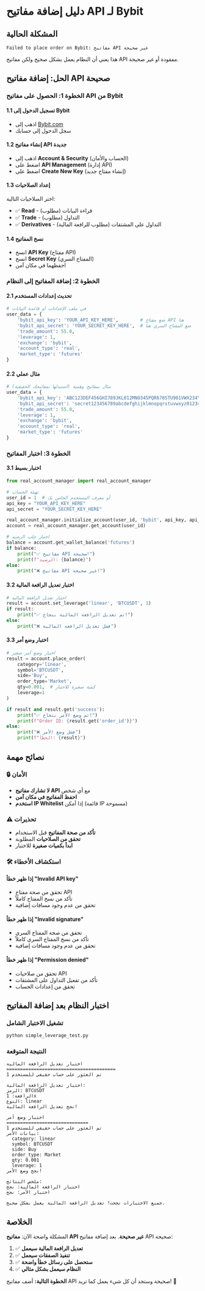 # دليل إضافة مفاتيح API لـ Bybit

## المشكلة الحالية
```
Failed to place order on Bybit: مفاتيح API غير صحيحة
```

هذا يعني أن النظام يعمل بشكل صحيح ولكن مفاتيح API مفقودة أو غير صحيحة.

## الحل: إضافة مفاتيح API صحيحة

### الخطوة 1: الحصول على مفاتيح API من Bybit

#### 1.1 تسجيل الدخول إلى Bybit
- اذهب إلى [Bybit.com](https://www.bybit.com)
- سجل الدخول إلى حسابك

#### 1.2 إنشاء مفاتيح API جديدة
- اذهب إلى **Account & Security** (الحساب والأمان)
- اضغط على **API Management** (إدارة API)
- اضغط على **Create New Key** (إنشاء مفتاح جديد)

#### 1.3 إعداد الصلاحيات
اختر الصلاحيات التالية:
- ✅ **Read** - قراءة البيانات (مطلوب)
- ✅ **Trade** - التداول (مطلوب)
- ✅ **Derivatives** - التداول على المشتقات (مطلوب للرافعة المالية)

#### 1.4 نسخ المفاتيح
- انسخ **API Key** (مفتاح API)
- انسخ **Secret Key** (المفتاح السري)
- احفظهما في مكان آمن

### الخطوة 2: إضافة المفاتيح إلى النظام

#### 2.1 تحديث إعدادات المستخدم
```python
# في ملف الإعدادات أو قاعدة البيانات
user_data = {
    'bybit_api_key': 'YOUR_API_KEY_HERE',        # ضع مفتاح API هنا
    'bybit_api_secret': 'YOUR_SECRET_KEY_HERE',  # ضع المفتاح السري هنا
    'trade_amount': 55.0,
    'leverage': 1,
    'exchange': 'bybit',
    'account_type': 'real',
    'market_type': 'futures'
}
```

#### 2.2 مثال عملي
```python
# مثال بمفاتيح وهمية (استبدلها بمفاتيحك الحقيقية)
user_data = {
    'bybit_api_key': 'ABC123DEF456GHI789JKL012MNO345PQR678STU901VWX234YZ567',
    'bybit_api_secret': 'secret123456789abcdefghijklmnopqrstuvwxyz0123456789',
    'trade_amount': 55.0,
    'leverage': 1,
    'exchange': 'bybit',
    'account_type': 'real',
    'market_type': 'futures'
}
```

### الخطوة 3: اختبار المفاتيح

#### 3.1 اختبار بسيط
```python
from real_account_manager import real_account_manager

# تهيئة الحساب
user_id = 1  # أو معرف المستخدم الخاص بك
api_key = "YOUR_API_KEY_HERE"
api_secret = "YOUR_SECRET_KEY_HERE"

real_account_manager.initialize_account(user_id, 'bybit', api_key, api_secret)
account = real_account_manager.get_account(user_id)

# اختبار جلب الرصيد
balance = account.get_wallet_balance('futures')
if balance:
    print("✅ مفاتيح API صحيحة!")
    print(f"الرصيد: {balance}")
else:
    print("❌ مفاتيح API غير صحيحة!")
```

#### 3.2 اختبار تعديل الرافعة المالية
```python
# اختبار تعديل الرافعة المالية
result = account.set_leverage('linear', 'BTCUSDT', 1)
if result:
    print("✅ تم تعديل الرافعة المالية بنجاح!")
else:
    print("❌ فشل تعديل الرافعة المالية")
```

#### 3.3 اختبار وضع أمر
```python
# اختبار وضع أمر صغير
result = account.place_order(
    category='linear',
    symbol='BTCUSDT',
    side='Buy',
    order_type='Market',
    qty=0.001,  # كمية صغيرة للاختبار
    leverage=1
)

if result and result.get('success'):
    print("✅ تم وضع الأمر بنجاح!")
    print(f"Order ID: {result.get('order_id')}")
else:
    print("❌ فشل وضع الأمر")
    print(f"الخطأ: {result}")
```

## نصائح مهمة

### 🔒 الأمان
- **لا تشارك مفاتيح API** مع أي شخص
- **احفظ المفاتيح في مكان آمن**
- **استخدم IP Whitelist** إذا أمكن (قائمة IP مسموحة)

### ⚠️ تحذيرات
- **تأكد من صحة المفاتيح** قبل الاستخدام
- **تحقق من الصلاحيات** المطلوبة
- **ابدأ بكميات صغيرة** للاختبار

### 🛠️ استكشاف الأخطاء

#### إذا ظهر خطأ "Invalid API key"
- تحقق من صحة مفتاح API
- تأكد من نسخ المفتاح كاملاً
- تحقق من عدم وجود مسافات إضافية

#### إذا ظهر خطأ "Invalid signature"
- تحقق من صحة المفتاح السري
- تأكد من نسخ المفتاح السري كاملاً
- تحقق من عدم وجود مسافات إضافية

#### إذا ظهر خطأ "Permission denied"
- تحقق من صلاحيات API
- تأكد من تفعيل التداول على المشتقات
- تحقق من إعدادات الحساب

## اختبار النظام بعد إضافة المفاتيح

### تشغيل الاختبار الشامل
```bash
python simple_leverage_test.py
```

### النتيجة المتوقعة
```
اختبار تعديل الرافعة المالية
========================================
تم العثور على حساب حقيقي للمستخدم 1

اختبار تعديل الرافعة المالية:
الرمز: BTCUSDT
الرافعة: 1x
النوع: linear
نجح تعديل الرافعة المالية!

اختبار وضع أمر
==============================
تم العثور على حساب حقيقي للمستخدم 1
بيانات الأمر:
  category: linear
  symbol: BTCUSDT
  side: Buy
  order_type: Market
  qty: 0.001
  leverage: 1
نجح وضع الأمر!

ملخص النتائج:
اختبار الرافعة المالية: نجح
اختبار الأمر: نجح

جميع الاختبارات نجحت! تعديل الرافعة المالية يعمل بشكل صحيح.
```

## الخلاصة

المشكلة واضحة الآن: **مفاتيح API غير صحيحة**. بعد إضافة مفاتيح API صحيحة:

1. ✅ **تعديل الرافعة المالية سيعمل**
2. ✅ **تنفيذ الصفقات سيعمل**
3. ✅ **ستحصل على رسائل خطأ واضحة**
4. ✅ **النظام سيعمل بشكل مثالي**

**الخطوة التالية:** أضف مفاتيح API صحيحة وستجد أن كل شيء يعمل كما تريد! 🎉
